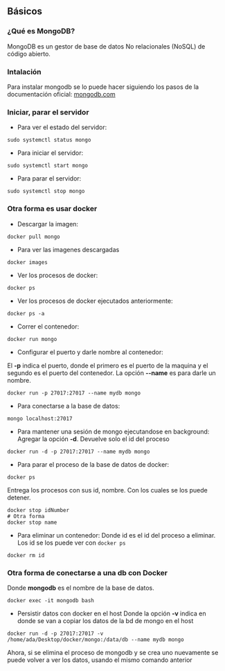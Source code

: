 ## Básicos

### ¿Qué es MongoDB?

MongoDB es un gestor de base de datos No relacionales (NoSQL) de código abierto.

### Intalación

Para instalar mongodb se lo puede hacer siguiendo los pasos de la documentación oficial: [mongodb.com](https://www.mongodb.com/docs/manual/tutorial/install-mongodb-on-ubuntu/)

### Iniciar, parar el servidor

- Para ver el estado del servidor:

```console
sudo systemctl status mongo
```

- Para iniciar el servidor:

```console
sudo systemctl start mongo
```

- Para parar el servidor:

```console
sudo systemctl stop mongo
```

### Otra forma es usar docker

- Descargar la imagen:

```console
docker pull mongo
```

- Para ver las imagenes descargadas

```console
docker images
```

- Ver los procesos de docker:

```console
docker ps
```

- Ver los procesos de docker ejecutados anteriormente:

```console
docker ps -a
```

- Correr el contenedor:

```console
docker run mongo
```

- Configurar el puerto y darle nombre al contenedor:

El **-p** indica el puerto, donde el primero es el puerto de la maquina y el segundo es el puerto del contenedor.
La opción **--name** es para darle un nombre.

```console
docker run -p 27017:27017 --name mydb mongo
```

- Para conectarse a la base de datos:

```console
mongo localhost:27017
```

- Para mantener una sesión de mongo ejecutandose en background:
  Agregar la opción **-d**. Devuelve solo el id del proceso

```console
docker run -d -p 27017:27017 --name mydb mongo
```

- Para parar el proceso de la base de datos de docker:

```console
docker ps
```

Entrega los procesos con sus id, nombre. Con los cuales se los puede detener.

```console
docker stop idNumber
# Otra forma
docker stop name
```

- Para eliminar un contenedor:
  Donde id es el id del proceso a eliminar. Los id se los puede ver con `docker ps`

```console
docker rm id
```

### Otra forma de conectarse a una db con Docker

Donde **mongodb** es el nombre de la base de datos.

```console
docker exec -it mongodb bash
```

- Persistir datos con docker en el host
  Donde la opción **-v** indica en donde se van a copiar los datos de la bd de mongo en el host

```console
docker run -d -p 27017:27017 -v /home/ada/Desktop/docker/mongo:/data/db --name mydb mongo

```

Ahora, si se elimina el proceso de mongodb y se crea uno nuevamente se puede volver a ver los datos, usando el mismo comando anterior
